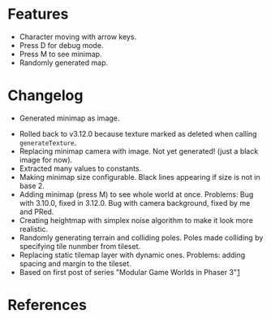 # Features

* Character moving with arrow keys.
* Press D for debug mode.
* Press M to see minimap.
* Randomly generated map.

# Changelog
- Generated minimap as image.
* Rolled back to v3.12.0 because texture marked as deleted when calling `generateTexture`.
* Replacing minimap camera with image. Not yet generated! (just a black image for now).
* Extracted many values to constants.
* Making minimap size configurable. Black lines appearing if size is not in base 2.
* Adding minimap (press M) to see whole world at once. Problems: Bug with 3.10.0, fixed in 3.12.0. Bug with camera background, fixed by me and PRed.
* Creating heightmap with simplex noise algorithm to make it look more realistic.
* Randomly generating terrain and colliding poles. Poles made colliding by specifying tile nunmber from tileset.
* Replacing static tilemap layer with dynamic ones. Problems: adding spacing and margin to the tileset.
* Based on first post of series "Modular Game Worlds in Phaser 3"[1]

# References
[1]: https://medium.com/@michaelwesthadley/modular-game-worlds-in-phaser-3-tilemaps-1-958fc7e6bbd6

